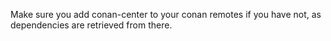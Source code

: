 Make sure you add conan-center to your conan remotes if you have not, as dependencies are retrieved from there.

```conan remote add conan-center https://conan.bintray.com
```
